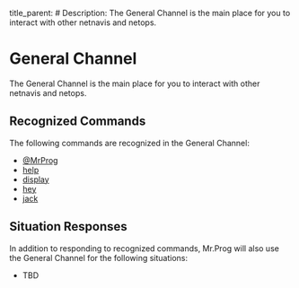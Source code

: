 title_parent: #
Description: The General Channel is the main place for you to interact with other netnavis and netops.

# General Channel

The General Channel is the main place for you to interact with other netnavis and netops.

## Recognized Commands

The following commands are recognized in the General Channel:

* [@MrProg](../commands/mention-mrprog.md)
* [help](../commands/help.md)
* [display](../commands/display.md)
* [hey](../commands/hey.md)
* [jack](../commands/jack.md)

## Situation Responses

In addition to responding to recognized commands, Mr.Prog will also use the General Channel for the following situations:

* TBD